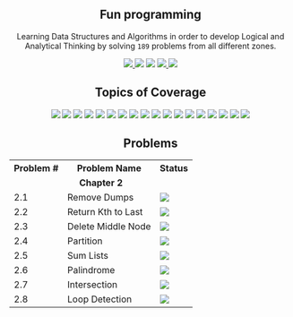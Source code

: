 <navbar></navbar>
<h2 align="center">Fun programming</h2>

<p align="center">
Learning Data Structures and Algorithms in order to develop Logical and Analytical Thinking by solving <code>189</code> problems from all different zones.
</p>

<div align="center">

<a href="https://github.com/tushar8049/CrackingTheCodingInterview">
<img src="https://img.shields.io/static/v1.svg?label=Problems&message=%208%20&color=orange"> 
</a>

<img src="https://img.shields.io/static/v1.svg?label=Programming%20Language&message=%20JAVA%20&color=yellow"> 

<img src="https://img.shields.io/badge/PRs-Welcome-green.svg"> 

<a href="https://github.com/tushar8049/CrackingTheCodingInterview/community">
<img src="https://img.shields.io/badge/Commitizen-Friendly-brightgreen.svg"> 
</a>

<a href="https://linkedin.com/in/tushargonawala">
<img src="https://img.shields.io/badge/Chat-On_LinkedIN-0077B5.svg"> 
</a>

</div>

<h2 align="center"> Topics of Coverage </h2>
<div align="center">

  <img src="https://img.shields.io/static/v1.svg?label=&message=%20Arrays%20&color=blue">
  <img src="https://img.shields.io/static/v1.svg?label=&message=%20Strings%20&color=blue">
  <img src="https://img.shields.io/static/v1.svg?label=&message=%20HashMaps%20&color=blue">
  <img src="https://img.shields.io/static/v1.svg?label=&message=%20HashSets%20&color=blue">
  <img src="https://img.shields.io/static/v1.svg?label=&message=%20Stacks%20&color=blue">
  <img src="https://img.shields.io/static/v1.svg?label=&message=%20Queues%20&color=blue">
  <img src="https://img.shields.io/static/v1.svg?label=&message=%20Trees%20&color=blue">
  <img src="https://img.shields.io/static/v1.svg?label=&message=%20Graphs%20&color=blue">
  <img src="https://img.shields.io/static/v1.svg?label=&message=%20Binary%20Heaps%20&color=blue">
  <img src="https://img.shields.io/static/v1.svg?label=&message=%20Tries%20&color=blue">
  <img src="https://img.shields.io/static/v1.svg?label=&message=%20Bit%20Manipulation%20&color=blue">
  <img src="https://img.shields.io/static/v1.svg?label=&message=%20Math%20&color=blue">
  <img src="https://img.shields.io/static/v1.svg?label=&message=%20Logic%20&color=blue">
  <img src="https://img.shields.io/static/v1.svg?label=&message=%20Algorithms%20&color=blue">
  <img src="https://img.shields.io/static/v1.svg?label=&message=%20Dynamic%20Programming%20&color=blue">
  <img src="https://img.shields.io/static/v1.svg?label=&message=%20Memoization%20&color=blue">
  <img src="https://img.shields.io/static/v1.svg?label=&message=%20Sorting%20&color=blue">
  <img src="https://img.shields.io/static/v1.svg?label=&message=%20Searching%20&color=blue">

</div>

<h2 align="center"> Problems</h2>
<div align="center">

<table>
  <tr>
    <th>Problem #</th>
    <th>Problem Name</th>
    <th>Status</th>
  </tr>
  <tr>
    <td colspan="3" align="center"><b>Chapter 2<b></td>
  </tr>
  <tr>
    <td>2.1</td>
    <td>Remove Dumps</td>
    <td> <img src="https://img.shields.io/static/v1.svg?label=&message=%20Done%20&color=green"> </td>
  </tr>
  <tr>
    <td>2.2</td>
    <td>Return Kth to Last</td>
    <td> <img src="https://img.shields.io/static/v1.svg?label=&message=%20Done%20&color=green"> </td>
  </tr>
  <tr>
    <td>2.3</td>
    <td>Delete Middle Node</td>
    <td> <img src="https://img.shields.io/static/v1.svg?label=&message=%20Done%20&color=green"> </td>
  </tr>
  <tr>
    <td>2.4</td>
    <td>Partition</td>
    <td> <img src="https://img.shields.io/static/v1.svg?label=&message=%20Incomplete%20&color=red"> </td>
  </tr>
  <tr>
    <td>2.5</td>
    <td>Sum Lists</td>
    <td> <img src="https://img.shields.io/static/v1.svg?label=&message=%20Done%20&color=green"> </td>
  </tr>
  <tr>
    <td>2.6</td>
    <td>Palindrome</td>
    <td> <img src="https://img.shields.io/static/v1.svg?label=&message=%20Done%20&color=green"> </td>
  </tr>
  <tr>
    <td>2.7</td>
    <td>Intersection</td>
    <td> <img src="https://img.shields.io/static/v1.svg?label=&message=%20Done%20&color=green"> </td>
  </tr>
  <tr>
    <td>2.8</td>
    <td>Loop Detection</td>
    <td> <img src="https://img.shields.io/static/v1.svg?label=&message=%20Done%20&color=green"> </td>
  </tr>
  
  
 
    
 </table>

</div>

